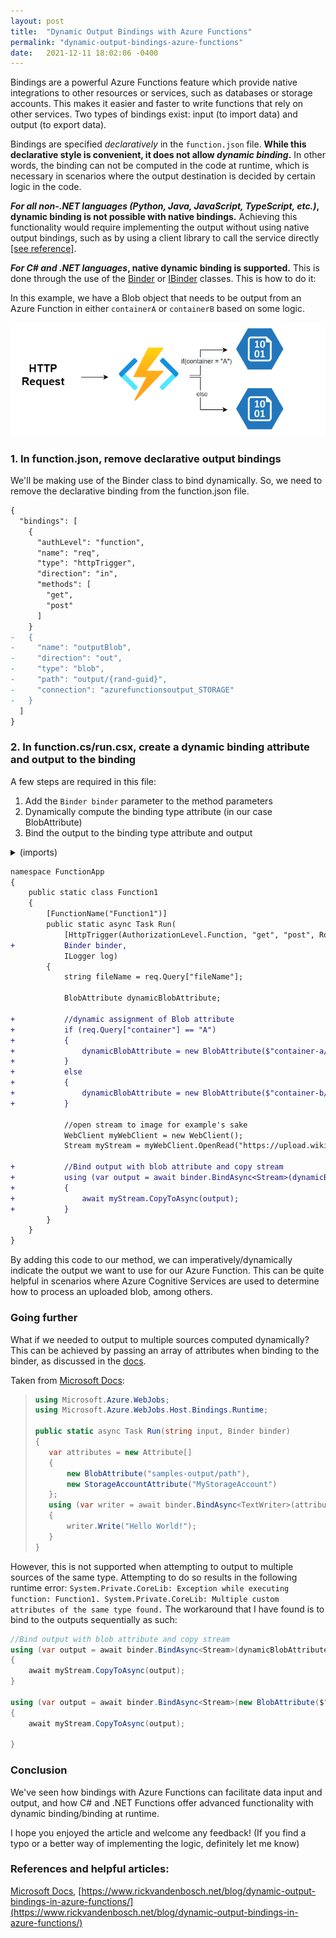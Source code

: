 ```yaml
---
layout: post
title:  "Dynamic Output Bindings with Azure Functions"
permalink: "dynamic-output-bindings-azure-functions"
date:   2021-12-11 18:02:06 -0400
---
```


Bindings are a powerful Azure Functions feature which provide native integrations to other resources or services, such as databases or storage accounts. This makes it easier and faster to write functions that rely on other services. Two types of bindings exist: input (to import data) and output (to export data).

Bindings are specified *declaratively* in the `function.json` file. **While this declarative style is convenient, it does not allow *dynamic binding*.** In other words, the binding can not be computed in the code at runtime, which is necessary in scenarios where the output destination is decided by certain logic in the code.

***For all non-.NET languages (Python, Java, JavaScript, TypeScript, etc.)*, dynamic binding is not possible with native bindings.** Achieving this functionality would require implementing the output without using native output bindings, such as by using a client library to call the service directly [[see reference]](https://docs.microsoft.com/en-us/azure/azure-functions/functions-reference-csharp#binding-at-runtime).

***For C# and .NET languages*, native dynamic binding is supported.** This is done through the use of the [Binder](https://github.com/Azure/azure-webjobs-sdk/blob/master/src/Microsoft.Azure.WebJobs.Host/Bindings/Runtime/Binder.cs) or [IBinder](https://github.com/Azure/azure-webjobs-sdk/blob/master/src/Microsoft.Azure.WebJobs/IBinder.cs) classes. This is how to do it:

In this example, we have a Blob object that needs to be output from an Azure Function in either `containerA` or `containerB` based on some logic.

![](../uploads/2021-12-12-12-55-39.png)

### 1. In function.json, remove declarative output bindings

We'll be making use of the Binder class to bind dynamically. So, we need to remove the declarative binding from the function.json file.

``` diff
{
  "bindings": [
    {
      "authLevel": "function",
      "name": "req",
      "type": "httpTrigger",
      "direction": "in",
      "methods": [
        "get",
        "post"
      ]
    }
-   {
-     "name": "outputBlob",
-     "direction": "out",
-     "type": "blob",
-     "path": "output/{rand-guid}",
-     "connection": "azurefunctionsoutput_STORAGE"
-   }
  ]
}
```

### 2. In function.cs/run.csx, create a dynamic binding attribute and output to the binding

A few steps are required in this file:

1. Add the `Binder binder` parameter to the method parameters
2. Dynamically compute the binding type attribute (in our case BlobAttribute)
3. Bind the output to the binding type attribute and output

<details>
  <summary>(imports)</summary>

  <pre>
  using System;
  using System.IO;
  using System.Threading.Tasks;
  using Microsoft.AspNetCore.Mvc;
  using Microsoft.Azure.WebJobs;
  using Microsoft.Azure.WebJobs.Extensions.Http;
  using Microsoft.AspNetCore.Http;
  using Microsoft.Extensions.Logging;
  using Newtonsoft.Json;
  using System.Net;
  </pre>
</details>

``` diff
namespace FunctionApp
{
    public static class Function1
    {
        [FunctionName("Function1")]
        public static async Task Run(
            [HttpTrigger(AuthorizationLevel.Function, "get", "post", Route = null)] HttpRequest req,
+           Binder binder,
            ILogger log)
        {
            string fileName = req.Query["fileName"];

            BlobAttribute dynamicBlobAttribute;

+           //dynamic assignment of Blob attribute 
+           if (req.Query["container"] == "A")
+           {
+               dynamicBlobAttribute = new BlobAttribute($"container-a/{fileName}", FileAccess.Write);
+           }
+           else
+           {
+               dynamicBlobAttribute = new BlobAttribute($"container-b/{fileName}", FileAccess.Write);
+           }

            //open stream to image for example's sake
            WebClient myWebClient = new WebClient();
            Stream myStream = myWebClient.OpenRead("https://upload.wikimedia.org/wikipedia/commons/thumb/0/0b/Cat_poster_1.jpg/1200px-Cat_poster_1.jpg");

+           //Bind output with blob attribute and copy stream
+           using (var output = await binder.BindAsync<Stream>(dynamicBlobAttribute))
+           {
+               await myStream.CopyToAsync(output);
+           }
        }
    }
}
```

By adding this code to our method, we can imperatively/dynamically indicate the output we want to use for our Azure Function. This can be quite helpful in scenarios where Azure Cognitive Services are used to determine how to process an uploaded blob, among others. 

### Going further

What if we needed to output to multiple sources computed dynamically? This can be achieved by passing an array of attributes when binding to the binder, as discussed in the [docs](https://docs.microsoft.com/en-us/azure/azure-functions/functions-reference-csharp#multiple-attribute-example).

Taken from [Microsoft Docs](https://docs.microsoft.com/en-us/azure/azure-functions/functions-reference-csharp#multiple-attribute-example):
>``` c#
>using Microsoft.Azure.WebJobs;
>using Microsoft.Azure.WebJobs.Host.Bindings.Runtime;
>
>public static async Task Run(string input, Binder binder)
>{
>    var attributes = new Attribute[]
>    {
>        new BlobAttribute("samples-output/path"),
>        new StorageAccountAttribute("MyStorageAccount")
>    };
>    using (var writer = await binder.BindAsync<TextWriter>(attributes))
>    {
>        writer.Write("Hello World!");
>    }
>}
>```

However, this is not supported when attempting to output to multiple sources of the same type. Attempting to do so results in the following runtime error: `System.Private.CoreLib: Exception while executing function: Function1. System.Private.CoreLib: Multiple custom attributes of the same type found.` The workaround that I have found is to bind to the outputs sequentially as such:

``` c#
//Bind output with blob attribute and copy stream
using (var output = await binder.BindAsync<Stream>(dynamicBlobAttribute))
{
    await myStream.CopyToAsync(output);
}

using (var output = await binder.BindAsync<Stream>(new BlobAttribute($"container-c/{fileName}", FileAccess.Write)))
{
    await myStream.CopyToAsync(output);

}
```

### Conclusion

We've seen how bindings with Azure Functions can facilitate data input and output, and how C# and .NET Functions offer advanced functionality with dynamic binding/binding at runtime. 

I hope you enjoyed the article and welcome any feedback! (If you find a typo or a better way of implementing the logic, definitely let me know)


### References and helpful articles: 

[Microsoft Docs](https://docs.microsoft.com/en-us/azure/azure-functions/functions-reference-csharp#binding-at-runtime), [https://www.rickvandenbosch.net/blog/dynamic-output-bindings-in-azure-functions/](https://www.rickvandenbosch.net/blog/dynamic-output-bindings-in-azure-functions/)
